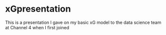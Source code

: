 # xGpresentation

This is a presentation I gave on my basic xG model to the data science team at Channel 4 when I first joined

